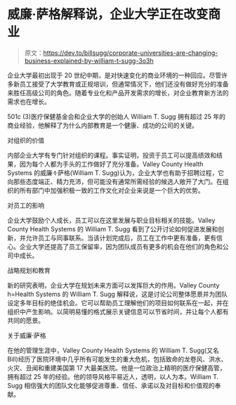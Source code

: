 # 威廉·萨格解释说，企业大学正在改变商业

> 原文：<https://dev.to/billsugg/corporate-universities-are-changing-business-explained-by-william-t-sugg-3o3h>

企业大学最初出现于 20 世纪中期，是对快速变化的商业环境的一种回应。尽管许多新员工接受了大学教育或正规培训，但通常情况下，他们还没有做好充分的准备来胜任高级公司的角色。随着专业化和产品开发需求的增长，对企业教育新方法的需求也在增长。

501c (3)医疗保健基金会和企业大学的创始人 William T. Sugg 拥有超过 25 年的商业经验，他解释了为什么内部教育是一个健康、成功的公司的关键。

对组织的价值

内部企业大学有专门针对组织的课程。事实证明，投资于员工可以提高绩效和结果，因为每个人都为手头的工作做好了充分准备。Valley County Health Systems 的威廉·t·萨格(William T. Sugg)认为，企业大学也有助于招聘过程，它向那些态度端正、精力充沛，但可能没有通常所需经验的候选人敞开了大门。在组织的所有部门中加强积极一致的工作文化对企业来说是一个巨大的优势。

对员工的影响

企业大学鼓励个人成长，员工可以在这里发展与职业目标相关的技能。Valley County Health Systems 的 William T. Sugg 看到了公开讨论如何促进发展和创新，并允许员工与同事联系。当该计划完成后，员工在工作中更有准备，更有信心。企业大学还提高了员工保留率，因为团队成员有更多的机会在他们的角色和公司中成长。

战略规划和教育

新的研究表明，企业大学在规划未来方面可以发挥巨大的作用。Valley County h=Health Systems 的 William T. Sugg 解释说，这是讨论公司整体愿景并为团队设定多年目标的绝佳机会。它可以帮助员工理解他们的项目如何联系在一起，并在组织中产生影响。以简明易懂的格式展示关键信息可以节省时间，并让每个人都有共同的愿景。

关于威廉·萨格

在他的管理生涯中，Valley County Health Systems 的 William T. Sugg(又名 Bill)经历了医院环境中几乎所有可能发生的重大危机，包括致命的龙卷风、洪水、火灾、丑闻和重建美国第 17 大最美医院。他是一位政治上精明的医疗保健高管，拥有超过 25 年的经验。他的领导风格平易近人，透明，以人为本。William T. Sugg 相信强大的团队文化能够促进尊重、信任、承诺以及对目标和价值观的奉献。